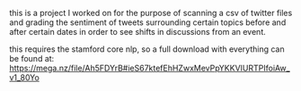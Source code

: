 this is a project I worked on for the purpose of scanning a csv of twitter files and grading the sentiment of tweets surrounding certain topics before and after certain dates in order to see shifts in discussions from an event.

this requires the stamford core nlp, so
a full download with everything can be found at:
https://mega.nz/file/Ah5FDYrB#ieS67ktefEhHZwxMevPpYKKVIURTPIfoiAw_v1_80Yo

